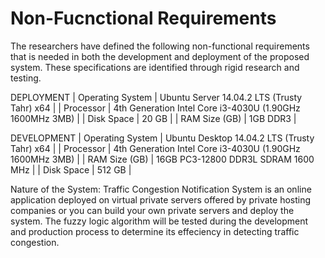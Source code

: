 # Non-Fucnctional Requirements

The researchers have defined the following non-functional requirements
that is needed in both the development and deployment of the proposed
system. These specifications are identified through rigid research and
testing.

DEPLOYMENT
| Operating System  | Ubuntu Server 14.04.2 LTS (Trusty Tahr) x64             |
| Processor         | 4th Generation Intel Core i3-4030U (1.90GHz 1600MHz 3MB) |
| Disk Space        | 20 GB                                                    |
| RAM Size (GB)     | 1GB DDR3                                                 |

DEVELOPMENT
| Operating System | Ubuntu Desktop 14.04.2 LTS (Trusty Tahr) x64             |
| Processor        | 4th Generation Intel Core i3-4030U (1.90GHz 1600MHz 3MB) |
| RAM Size (GB)    | 16GB PC3-12800 DDR3L SDRAM 1600 MHz                      |
| Disk Space       | 512 GB                                                   |

Nature of the System:
Traffic Congestion Notification System is an online application
deployed on virtual private servers offered by private hosting
companies or you can build your own private servers and deploy
the system. The fuzzy logic algorithm will be tested during the
development and production process to determine its effeciency
in detecting traffic congestion.